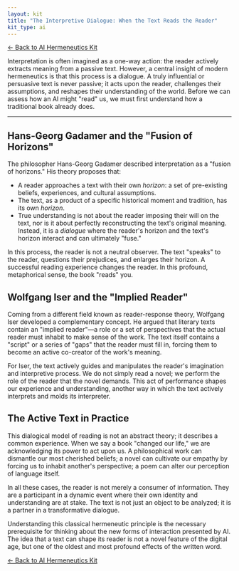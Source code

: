 ```yaml
---
layout: kit
title: "The Interpretive Dialogue: When the Text Reads the Reader"
kit_type: ai
---
```

<div class="top-links">

<a href="{{ '/kits/ai-hermeneutics-kit/' | relative_url }}" class="quickkit-pill">← Back to AI
Hermeneutics Kit</a>

</div>


Interpretation is often imagined as a one-way action: the reader
actively extracts meaning from a passive text. However, a central
insight of modern hermeneutics is that this process is a dialogue. A
truly influential or persuasive text is never passive; it acts upon the
reader, challenges their assumptions, and reshapes their understanding
of the world. Before we can assess how an AI might "read" us, we must
first understand how a traditional book already does.

------------------------------------------------------------------------

<div class="section" markdown="1">

## Hans-Georg Gadamer and the "Fusion of Horizons"

The philosopher Hans-Georg Gadamer described interpretation as a "fusion
of horizons." His theory proposes that:

- A reader approaches a text with their own *horizon*: a set of
  pre-existing beliefs, experiences, and cultural assumptions.
- The text, as a product of a specific historical moment and tradition,
  has its own *horizon*.
- True understanding is not about the reader imposing their will on the
  text, nor is it about perfectly reconstructing the text's original
  meaning. Instead, it is a *dialogue* where the reader's horizon and
  the text's horizon interact and can ultimately "fuse."

In this process, the reader is not a neutral observer. The text "speaks"
to the reader, questions their prejudices, and enlarges their horizon. A
successful reading experience changes the reader. In this profound,
metaphorical sense, the book "reads" you.

</div>

<div class="section" markdown="1">

## Wolfgang Iser and the "Implied Reader"

Coming from a different field known as reader-response theory, Wolfgang
Iser developed a complementary concept. He argued that literary texts
contain an "implied reader"—a role or a set of perspectives that the
actual reader must inhabit to make sense of the work. The text itself
contains a "script" or a series of "gaps" that the reader must fill in,
forcing them to become an active co-creator of the work's meaning.

For Iser, the text actively guides and manipulates the reader's
imagination and interpretive process. We do not simply read a novel; we
perform the role of the reader that the novel demands. This act of
performance shapes our experience and understanding, another way in
which the text actively interprets and molds its interpreter.

</div>

<div class="section" markdown="1">

## The Active Text in Practice

This dialogical model of reading is not an abstract theory; it describes
a common experience. When we say a book "changed our life," we are
acknowledging its power to act upon us. A philosophical work can
dismantle our most cherished beliefs; a novel can cultivate our empathy
by forcing us to inhabit another's perspective; a poem can alter our
perception of language itself.

In all these cases, the reader is not merely a consumer of information.
They are a participant in a dynamic event where their own identity and
understanding are at stake. The text is not just an object to be
analyzed; it is a partner in a transformative dialogue.

Understanding this classical hermeneutic principle is the necessary
prerequisite for thinking about the new forms of interaction presented
by AI. The idea that a text can shape its reader is not a novel feature
of the digital age, but one of the oldest and most profound effects of
the written word.

</div>

<div class="bottom-links">

<a href="{{ '/kits/ai-hermeneutics-kit/' | relative_url }}" class="quickkit-pill">← Back to AI
Hermeneutics Kit</a>

</div>
